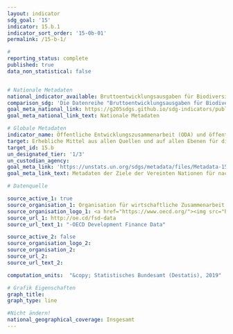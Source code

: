 ```yaml
---
layout: indicator
sdg_goal: '15'
indicator: 15.b.1
indicator_sort_order: '15-0b-01'
permalink: /15-b-1/

#
reporting_status: complete
published: true
data_non_statistical: false


# Nationale Metadaten
national_indicator_available: Bruttoentwicklungsausgaben für Biodiversität <br> Bruttoentwicklungsausgaben für den Forstsektor
comparison_sdg: 'Die Datenreihe "Bruttoentwicklungsausgaben für Biodiversität" entspricht den globalen SDG-Metadaten. Die Zeitreihe "Bruttoentwicklungsausgaben für den Forstsektor" stellt einen zusätzlichen Indikator dar.'
goal_meta_national_link: https://g205sdgs.github.io/sdg-indicators/public/MetaDe/15.b.1.pdf
goal_meta_national_link_text: Nationale Metadaten

# Globale Metadaten
indicator_name: Öffentliche Entwicklungszusammenarbeit (ODA) und öffentliche Ausgaben für den Erhalt und die nachhaltige Nutzung der Biodiversität und der Ökosysteme
target: Erhebliche Mittel aus allen Quellen und auf allen Ebenen für die Finanzierung einer nachhaltigen Bewirtschaftung der Wälder aufbringen und den Entwicklungsländern geeignete Anreize für den vermehrten Einsatz dieser Bewirtschaftungsform bieten, namentlich zum Zweck der Walderhaltung und Wiederaufforstung
target_id: 15.b
un_designated_tier: '1/3'
un_custodian_agency:
goal_meta_link: 'https://unstats.un.org/sdgs/metadata/files/Metadata-15-0b-01.pdf'
goal_meta_link_text: Metadaten der Ziele der Vereinten Nationen für nachhaltige Entwicklung

# Datenquelle

source_active_1: true
source_organisation_1: Organisation für wirtschaftliche Zusammenarbeit und Entwicklung (OECD)
source_organisation_logo_1: <a href="https://www.oecd.org/"><img src="https://g205sdgs.github.io/sdg-indicators/public/logos/oecd.png" alt="Logo OECD" /></a>
source_url_1: http://oe.cd/fsd-data
source_url_text_1: "-OECD Development Finance Data"

source_active_2: false
source_organisation_logo_2:
source_organisation_2:
source_url_2:
source_url_text_2:

computation_units:  "&copy; Statistisches Bundesamt (Destatis), 2019"

# Grafik Eigenschaften
graph_title:
graph_type: line

#Nicht ändern!
national_geographical_coverage: Insgesamt
---
```

